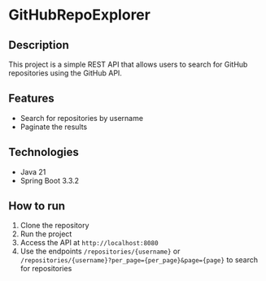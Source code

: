 # GitHubRepoExplorer
 
## Description
This project is a simple REST API that allows users to search for GitHub repositories using the GitHub API.

## Features
- Search for repositories by username
- Paginate the results

## Technologies
- Java 21
- Spring Boot 3.3.2

## How to run
1. Clone the repository
2. Run the project
3. Access the API at `http://localhost:8080`
4. Use the endpoints `/repositories/{username}` or `/repositories/{username}?per_page={per_page}&page={page}` to search for repositories
